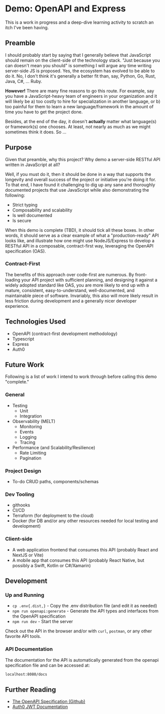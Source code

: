 # Demo: OpenAPI and Express

This is a work in progress and a deep-dive learning activity to scratch an itch I've been having.

## Preamble

I should probably start by saying that I generally believe that JavaScript should remain on the client-side of the
technology stack. "Just because you can doesn't mean you should" is something I will argue any time writing server-side
JS is proposed. Yes, the ecosystem has evolved to be able to do it. No, I don't think it's generally a better fit
than, say, Python, Go, Rust, Java, C#, ... Ruby.

**However!** There are many fine reasons to go this route. For example, say you have a JavaScript-heavy team of
engineers in your organization and it will likely be a) too costly to hire for specialization in another language, or
b) too painful for them to learn a new language/framework in the amount of time you have to get the project done.

Besides, at the end of the day, it doesn't **actually** matter what language(s) or framework(s) one chooses. At least,
not nearly as much as we might sometimes think it does. So ...

## Purpose

Given that preamble, why this project?  Why demo a server-side RESTful API written in JavaScript at all?

Well, if you must do it, then it should be done in a way that supports the longevity and overall success of the project
or initiative you're doing it for. To that end, I have found it challenging to dig up any sane and thoroughly documented
projects that use JavaScript while also demonstrating the following:

*   Strict typing
*   Composability and scalability
*   Is well documented
*   Is secure

When this demo is complete (TBD), it should tick all these boxes.  In other words, it should serve as a clear example
of what a "production-ready" API looks like, and illustrate how one might use NodeJS/Express to develop a RESTful API in
a composable, contract-first way, leveraging the OpenAPI specification (OAS).

### Contract-First

The benefits of this approach over code-first are numerous. By front-loading your API project with sufficient planning,
and designing it against a widely adopted standard like OAS, you are more likely to end up with a mature, consistent, 
easy-to-understand, well-documented, and maintainable piece of software.  Invariably, this also will more likely result
in less friction during development and a generally nicer developer experience.

## Technologies Used

*   OpenAPI (contract-first development methodology)
*   Typescript
*   Express
*   Auth0

## Future Work

Following is a list of work I intend to work through before calling this demo "complete."

### General

*   Testing
    *   Unit
    *   Integration
*   Observability (MELT)
    *   Monitoring
    *   Events
    *   Logging
    *   Tracing
*   Performance (and Scalability/Resilience)
    *   Rate Limiting
    *   Pagination

### Project Design

*   To-do CRUD paths, components/schemas

### Dev Tooling

*   githooks
*   CI/CD
*   Terraform (for deployment to the cloud)
*   Docker (for DB and/or any other resources needed for local testing and development)

### Client-side

*   A web application frontend that consumes this API (probably React and NextJS or Vite)
*   A mobile app that consumes this API (probably React Native, but possibly a Swift, Kotlin or C#/Xamarin)

## Development

### Up and Running

*   `cp .env{.dist,}` - Copy the .env distribution file (and edit it as needed)
*   `npm run openapi:generate` - Generate the API types and interfaces from the OpenAPI specification
*   `npm run dev` - Start the server

Check out the API in the browser and/or with `curl`, `postman`, or any other favorite API tools.

### API Documentation

The documentation for the API is automatically generated from the openapi specification file and can be accessed at:

```sh
localhost:8080/docs
```

## Further Reading

*   [The OpenAPI Specification (Github)](https://github.com/OAI/OpenAPI-Specification)
*   [Auth0 JWT Documentation](https://auth0.com/docs/secure/tokens/json-web-tokens)
